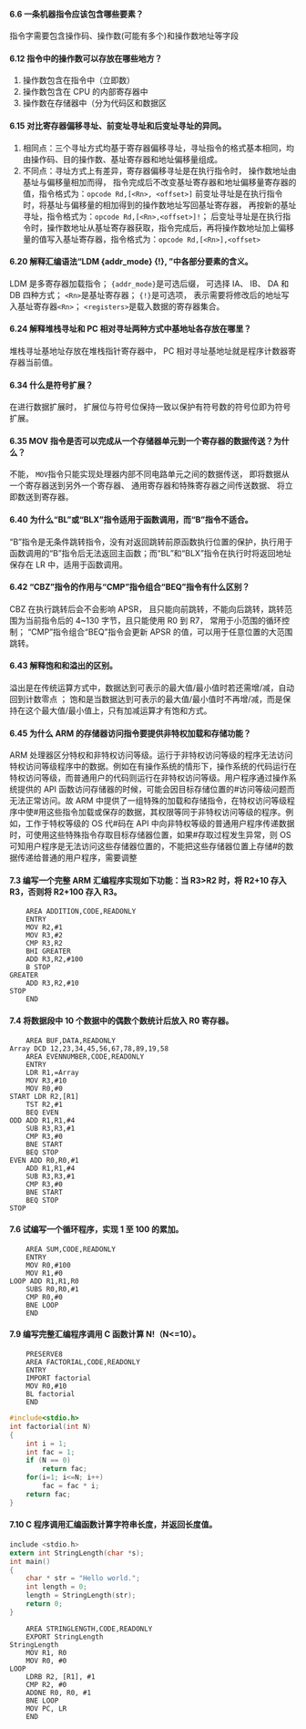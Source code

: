 #### 6.6 一条机器指令应该包含哪些要素？

指令字需要包含操作码、操作数(可能有多个)和操作数地址等字段

#### 6.12 指令中的操作数可以存放在哪些地方？

1. 操作数包含在指令中（立即数）
2. 操作数包含在 CPU 的内部寄存器中
3. 操作数在存储器中（分为代码区和数据区

#### 6.15 对比寄存器偏移寻址、前变址寻址和后变址寻址的异同。

1. 相同点：三个寻址方式均基于寄存器偏移寻址，寻址指令的格式基本相同，均由操作码、目的操作数、基址寄存器和地址偏移量组成。
2. 不同点：寻址方式上有差异，寄存器偏移寻址是在执行指令时， 操作数地址由基址与偏移量相加而得， 指令完成后不改变基址寄存器和地址偏移量寄存器的值，指令格式为：`opcode Rd,[<Rn>, <offset>]` 前变址寻址是在执行指令时，将基址与偏移量的相加得到的操作数地址写回基址寄存器， 再按新的基址寻址，指令格式为：`opcode Rd,[<Rn>,<offset>]!`； 后变址寻址是在执行指令时，操作数地址从基址寄存器获取，指令完成后，再将操作数地址加上偏移量的值写入基址寄存器，指令格式为：`opcode Rd,[<Rn>],<offset>`

#### 6.20 解释汇编语法“LDM {addr_mode} <Rn>{!}, <registers>”中各部分要素的含义。

LDM 是多寄存器加载指令；
`{addr_mode}`是可选后缀， 可选择 IA、 IB、 DA 和 DB 四种方式；
`<Rn>`是基址寄存器；
`{!}`是可选项， 表示需要将修改后的地址写入基址寄存器`<Rn>`；
`<registers>`是载入数据的寄存器集合。

#### 6.24 解释堆栈寻址和 PC 相对寻址两种方式中基地址各存放在哪里？

堆栈寻址基地址存放在堆栈指针寄存器中， PC 相对寻址基地址就是程序计数器寄存器当前值。

#### 6.34 什么是符号扩展？

在进行数据扩展时， 扩展位与符号位保持一致以保护有符号数的符号位即为符号扩展。

#### 6.35 MOV 指令是否可以完成从一个存储器单元到一个寄存器的数据传送？为什么？

不能， `MOV`指令只能实现处理器内部不同电路单元之间的数据传送， 即将数据从一个寄存器送到另外一个寄存器、 通用寄存器和特殊寄存器之间传送数据、 将立即数送到寄存器。

#### 6.40 为什么“BL”或“BLX”指令适用于函数调用，而“B”指令不适合。

“B”指令是无条件跳转指令，没有对返回跳转前原函数执行位置的保护，执行用于函数调用的“B”指令后无法返回主函数；而“BL”和“BLX”指令在执行时将返回地址保存在 LR 中，适用于函数调用。

#### 6.42 “CBZ”指令的作用与“CMP”指令组合“BEQ”指令有什么区别？

CBZ 在执行跳转后会不会影响 APSR， 且只能向前跳转，不能向后跳转，跳转范围为当前指令后的 4~130 字节，且只能使用 R0 到 R7， 常用于小范围的循环控制； “CMP”指令组合“BEQ”指令会更新 APSR 的值，可以用于任意位置的大范围跳转。

#### 6.43 解释饱和和溢出的区别。

溢出是在传统运算方式中，数据达到可表示的最大值/最小值时若还需增/减，自动回到计数零点 ；
饱和是当数据达到可表示的最大值/最小值时不再增/减，而是保持在这个最大值/最小值上，只有加减运算才有饱和方式。

#### 6.45 为什么 ARM 的存储器访问指令要提供非特权加载和存储功能？

ARM 处理器区分特权和非特权访问等级。运行于非特权访问等级的程序无法访问特权访问等级程序中的数据。例如在有操作系统的情形下，操作系统的代码运行在特权访问等级，而普通用户的代码则运行在非特权访问等级。用户程序通过操作系统提供的 API 函数访问存储器的时候，可能会因目标存储位置的#访问等级问题而无法正常访问。故 ARM 中提供了一组特殊的加载和存储指令，在特权访问等级程序中使#用这些指令加载或保存的数据，其权限等同于非特权访问等级的程序。例如，工作于特权等级的 OS 代#码在 API 中向非特权等级的普通用户程序传递数据时，可使用这些特殊指令存取目标存储器位置，如果#存取过程发生异常，则 OS 可知用户程序是无法访问这些存储器位置的，不能把这些存储器位置上存储#的数据传递给普通的用户程序，需要调整

#### 7.3 编写一个完整 ARM 汇编程序实现如下功能：当 R3>R2 时，将 R2+10 存入 R3，否则将 R2+100 存入 R3。

```armasm
    AREA ADDITION,CODE,READONLY
    ENTRY
    MOV R2,#1
    MOV R3,#2
    CMP R3,R2
    BHI GREATER
    ADD R3,R2,#100
    B STOP
GREATER
    ADD R3,R2,#10
STOP
    END
```

#### 7.4 将数据段中 10 个数据中的偶数个数统计后放入 R0 寄存器。

```armasm
    AREA BUF,DATA,READONLY
Array DCD 12,23,34,45,56,67,78,89,19,58
    AREA EVENNUMBER,CODE,READONLY
    ENTRY
    LDR R1,=Array
    MOV R3,#10
    MOV R0,#0
START LDR R2,[R1]
    TST R2,#1
    BEQ EVEN
ODD ADD R1,R1,#4
    SUB R3,R3,#1
    CMP R3,#0
    BNE START
    BEQ STOP
EVEN ADD R0,R0,#1
    ADD R1,R1,#4
    SUB R3,R3,#1
    CMP R3,#0
    BNE START
    BEQ STOP
STOP

```

#### 7.6 试编写一个循环程序，实现 1 至 100 的累加。

```armasm
    AREA SUM,CODE,READONLY
    ENTRY
    MOV R0,#100
    MOV R1,#0
LOOP ADD R1,R1,R0
    SUBS R0,R0,#1
    CMP R0,#0
    BNE LOOP
    END
```

#### 7.9 编写完整汇编程序调用 C 函数计算 N!（N<=10）。

```armasm
    PRESERVE8
    AREA FACTORIAL,CODE,READONLY
    ENTRY
    IMPORT factorial
    MOV R0,#10
    BL factorial
    END
```

```c
#include<stdio.h>
int factorial(int N)
{
    int i = 1;
    int fac = 1;
    if (N == 0)
        return fac;
    for(i=1; i<=N; i++)
        fac = fac * i;
    return fac;
}
```

#### 7.10 C 程序调用汇编函数计算字符串长度，并返回长度值。

```c
include <stdio.h>
extern int StringLength(char *s);
int main()
{
    char * str = "Hello world.";
    int length = 0;
    length = StringLength(str);
    return 0;
}
```

```armasm
    AREA STRINGLENGTH,CODE,READONLY
    EXPORT StringLength
StringLength
    MOV R1, R0
    MOV R0, #0
LOOP
    LDRB R2, [R1], #1
    CMP R2, #0
    ADDNE R0, R0, #1
    BNE LOOP
    MOV PC, LR
    END
```

